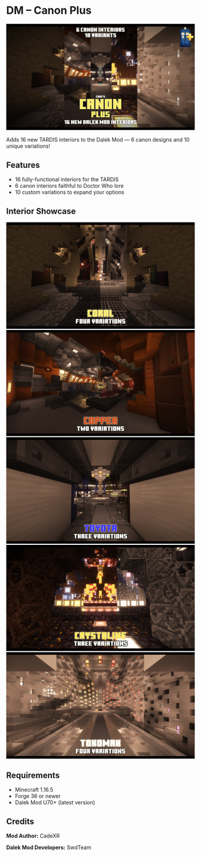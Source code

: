 # DM – Canon Plus

![CadesCanonPlusThumbnail](Assets/CadesCanonPlusThumbnail.png)

Adds 16 new TARDIS interiors to the Dalek Mod — 6 canon designs and 10 unique variations!

## Features
- 16 fully-functional interiors for the TARDIS
- 6 canon interiors faithful to Doctor Who lore
- 10 custom variations to expand your options

## Interior Showcase

![Coral Interior](Assets/CoralFour.png)
![Copper Interior](Assets/CopperTwo.png)
![Toyota Interior](Assets/ToyotaThree.png)
![Crystaline Interior](Assets/CrystalineThree.png)
![Tokomak Interior](Assets/TokomakFour.png)

## Requirements
- Minecraft 1.16.5
- Forge 36 or newer
- Dalek Mod U70+ (latest version)

## Credits

**Mod Author:** CadeXR

**Dalek Mod Developers:** SwdTeam
